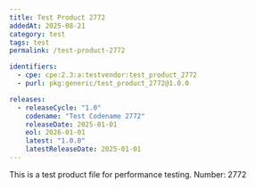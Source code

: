 ```yaml
---
title: Test Product 2772
addedAt: 2025-08-21
category: test
tags: test
permalink: /test-product-2772

identifiers:
  - cpe: cpe:2.3:a:testvendor:test_product_2772
  - purl: pkg:generic/test_product_2772@1.0.0

releases:
  - releaseCycle: "1.0"
    codename: "Test Codename 2772"
    releaseDate: 2025-01-01
    eol: 2026-01-01
    latest: "1.0.0"
    latestReleaseDate: 2025-01-01
---
```


This is a test product file for performance testing. Number: 2772

